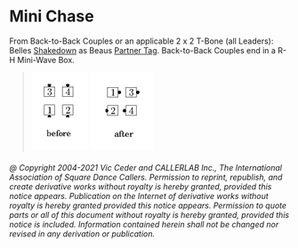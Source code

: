 
# Mini Chase

From Back-to-Back Couples or an
applicable 2 x 2 T-Bone (all Leaders):
Belles [Shakedown](../c1/shakedown.md)
as Beaus [Partner Tag](../a1/partner_tag.md).
Back-to-Back Couples end in a R-H Mini-Wave Box.

> 
> ![alt](mini_chase-1.png)
> ![alt](mini_chase-2.png)
> 

###### @ Copyright 2004-2021 Vic Ceder and CALLERLAB Inc., The International Association of Square Dance Callers. Permission to reprint, republish, and create derivative works without royalty is hereby granted, provided this notice appears. Publication on the Internet of derivative works without royalty is hereby granted provided this notice appears. Permission to quote parts or all of this document without royalty is hereby granted, provided this notice is included. Information contained herein shall not be changed nor revised in any derivation or publication.
